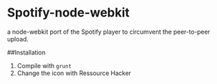 Spotify-node-webkit
===================

a node-webkit port of the Spotify player to circumvent the peer-to-peer upload.

##Installation
1. Compile with ```grunt```
2. Change the icon with Ressource Hacker
